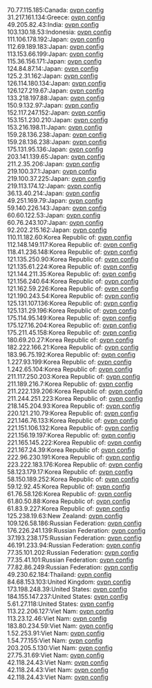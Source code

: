 70.77.115.185:Canada: [ovpn config](vpn/70_77_115_185.ovpn)  
31.217.161.134:Greece: [ovpn config](vpn/31_217_161_134.ovpn)  
49.205.82.43:India: [ovpn config](vpn/49_205_82_43.ovpn)  
103.130.18.53:Indonesia: [ovpn config](vpn/103_130_18_53.ovpn)  
111.106.178.192:Japan: [ovpn config](vpn/111_106_178_192.ovpn)  
112.69.189.183:Japan: [ovpn config](vpn/112_69_189_183.ovpn)  
113.153.66.199:Japan: [ovpn config](vpn/113_153_66_199.ovpn)  
115.36.156.171:Japan: [ovpn config](vpn/115_36_156_171.ovpn)  
124.84.87.14:Japan: [ovpn config](vpn/124_84_87_14.ovpn)  
125.2.31.162:Japan: [ovpn config](vpn/125_2_31_162.ovpn)  
126.114.180.134:Japan: [ovpn config](vpn/126_114_180_134.ovpn)  
126.127.219.67:Japan: [ovpn config](vpn/126_127_219_67.ovpn)  
133.218.197.88:Japan: [ovpn config](vpn/133_218_197_88.ovpn)  
150.9.132.97:Japan: [ovpn config](vpn/150_9_132_97.ovpn)  
152.117.247.152:Japan: [ovpn config](vpn/152_117_247_152.ovpn)  
153.151.230.210:Japan: [ovpn config](vpn/153_151_230_210.ovpn)  
153.216.198.11:Japan: [ovpn config](vpn/153_216_198_11.ovpn)  
159.28.136.238:Japan: [ovpn config](vpn/159_28_136_238.ovpn)  
159.28.136.238:Japan: [ovpn config](vpn/159_28_136_238.ovpn)  
175.131.95.136:Japan: [ovpn config](vpn/175_131_95_136.ovpn)  
203.141.139.65:Japan: [ovpn config](vpn/203_141_139_65.ovpn)  
211.2.35.206:Japan: [ovpn config](vpn/211_2_35_206.ovpn)  
219.100.37.1:Japan: [ovpn config](vpn/219_100_37_1.ovpn)  
219.100.37.225:Japan: [ovpn config](vpn/219_100_37_225.ovpn)  
219.113.174.12:Japan: [ovpn config](vpn/219_113_174_12.ovpn)  
36.13.40.214:Japan: [ovpn config](vpn/36_13_40_214.ovpn)  
49.251.169.79:Japan: [ovpn config](vpn/49_251_169_79.ovpn)  
59.140.226.143:Japan: [ovpn config](vpn/59_140_226_143.ovpn)  
60.60.122.53:Japan: [ovpn config](vpn/60_60_122_53.ovpn)  
60.76.243.107:Japan: [ovpn config](vpn/60_76_243_107.ovpn)  
92.202.215.162:Japan: [ovpn config](vpn/92_202_215_162.ovpn)  
110.11.182.60:Korea Republic of: [ovpn config](vpn/110_11_182_60.ovpn)  
112.148.149.117:Korea Republic of: [ovpn config](vpn/112_148_149_117.ovpn)  
118.41.236.148:Korea Republic of: [ovpn config](vpn/118_41_236_148.ovpn)  
121.135.250.90:Korea Republic of: [ovpn config](vpn/121_135_250_90.ovpn)  
121.135.61.224:Korea Republic of: [ovpn config](vpn/121_135_61_224.ovpn)  
121.144.211.35:Korea Republic of: [ovpn config](vpn/121_144_211_35.ovpn)  
121.156.240.64:Korea Republic of: [ovpn config](vpn/121_156_240_64.ovpn)  
121.162.59.226:Korea Republic of: [ovpn config](vpn/121_162_59_226.ovpn)  
121.190.243.54:Korea Republic of: [ovpn config](vpn/121_190_243_54.ovpn)  
125.131.107.136:Korea Republic of: [ovpn config](vpn/125_131_107_136.ovpn)  
125.131.29.196:Korea Republic of: [ovpn config](vpn/125_131_29_196.ovpn)  
175.114.95.149:Korea Republic of: [ovpn config](vpn/175_114_95_149.ovpn)  
175.127.16.204:Korea Republic of: [ovpn config](vpn/175_127_16_204.ovpn)  
175.211.45.158:Korea Republic of: [ovpn config](vpn/175_211_45_158.ovpn)  
180.69.20.27:Korea Republic of: [ovpn config](vpn/180_69_20_27.ovpn)  
182.222.166.21:Korea Republic of: [ovpn config](vpn/182_222_166_21.ovpn)  
183.96.75.192:Korea Republic of: [ovpn config](vpn/183_96_75_192.ovpn)  
1.227.93.199:Korea Republic of: [ovpn config](vpn/1_227_93_199.ovpn)  
1.242.65.104:Korea Republic of: [ovpn config](vpn/1_242_65_104.ovpn)  
211.117.250.203:Korea Republic of: [ovpn config](vpn/211_117_250_203.ovpn)  
211.189.216.7:Korea Republic of: [ovpn config](vpn/211_189_216_7.ovpn)  
211.222.139.206:Korea Republic of: [ovpn config](vpn/211_222_139_206.ovpn)  
211.244.251.223:Korea Republic of: [ovpn config](vpn/211_244_251_223.ovpn)  
218.145.204.93:Korea Republic of: [ovpn config](vpn/218_145_204_93.ovpn)  
220.121.210.79:Korea Republic of: [ovpn config](vpn/220_121_210_79.ovpn)  
221.146.76.133:Korea Republic of: [ovpn config](vpn/221_146_76_133.ovpn)  
221.151.106.132:Korea Republic of: [ovpn config](vpn/221_151_106_132.ovpn)  
221.156.19.197:Korea Republic of: [ovpn config](vpn/221_156_19_197.ovpn)  
221.165.145.222:Korea Republic of: [ovpn config](vpn/221_165_145_222.ovpn)  
221.167.24.39:Korea Republic of: [ovpn config](vpn/221_167_24_39.ovpn)  
222.96.230.191:Korea Republic of: [ovpn config](vpn/222_96_230_191.ovpn)  
223.222.183.176:Korea Republic of: [ovpn config](vpn/223_222_183_176.ovpn)  
58.123.179.17:Korea Republic of: [ovpn config](vpn/58_123_179_17.ovpn)  
58.150.189.252:Korea Republic of: [ovpn config](vpn/58_150_189_252.ovpn)  
59.12.92.45:Korea Republic of: [ovpn config](vpn/59_12_92_45.ovpn)  
61.76.58.126:Korea Republic of: [ovpn config](vpn/61_76_58_126.ovpn)  
61.80.50.88:Korea Republic of: [ovpn config](vpn/61_80_50_88.ovpn)  
61.83.9.227:Korea Republic of: [ovpn config](vpn/61_83_9_227.ovpn)  
125.238.19.63:New Zealand: [ovpn config](vpn/125_238_19_63.ovpn)  
109.126.58.186:Russian Federation: [ovpn config](vpn/109_126_58_186.ovpn)  
176.226.241.139:Russian Federation: [ovpn config](vpn/176_226_241_139.ovpn)  
37.193.238.175:Russian Federation: [ovpn config](vpn/37_193_238_175.ovpn)  
46.191.233.94:Russian Federation: [ovpn config](vpn/46_191_233_94.ovpn)  
77.35.101.202:Russian Federation: [ovpn config](vpn/77_35_101_202.ovpn)  
77.35.41.101:Russian Federation: [ovpn config](vpn/77_35_41_101.ovpn)  
77.82.86.249:Russian Federation: [ovpn config](vpn/77_82_86_249.ovpn)  
49.230.62.184:Thailand: [ovpn config](vpn/49_230_62_184.ovpn)  
84.68.153.103:United Kingdom: [ovpn config](vpn/84_68_153_103.ovpn)  
173.198.248.39:United States: [ovpn config](vpn/173_198_248_39.ovpn)  
184.155.147.237:United States: [ovpn config](vpn/184_155_147_237.ovpn)  
5.61.27.118:United States: [ovpn config](vpn/5_61_27_118.ovpn)  
113.22.206.127:Viet Nam: [ovpn config](vpn/113_22_206_127.ovpn)  
113.23.12.46:Viet Nam: [ovpn config](vpn/113_23_12_46.ovpn)  
183.80.234.59:Viet Nam: [ovpn config](vpn/183_80_234_59.ovpn)  
1.52.253.91:Viet Nam: [ovpn config](vpn/1_52_253_91.ovpn)  
1.54.77.155:Viet Nam: [ovpn config](vpn/1_54_77_155.ovpn)  
203.205.5.130:Viet Nam: [ovpn config](vpn/203_205_5_130.ovpn)  
27.75.31.69:Viet Nam: [ovpn config](vpn/27_75_31_69.ovpn)  
42.118.24.43:Viet Nam: [ovpn config](vpn/42_118_24_43.ovpn)  
42.118.24.43:Viet Nam: [ovpn config](vpn/42_118_24_43.ovpn)  
42.118.24.43:Viet Nam: [ovpn config](vpn/42_118_24_43.ovpn)  
